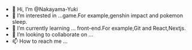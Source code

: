 - 👋 Hi, I’m @Nakayama-Yuki
- 👀 I’m interested in ...game.For example,genshin impact and pokemon sleep.
- 🌱 I’m currently learning ... front-end.For example,Git and React,Nextjs.
- 💞️ I’m looking to collaborate on ...
- 📫 How to reach me ...

<!---
Nakayama-Yuki/Nakayama-Yuki is a ✨ special ✨ repository because its `README.md` (this file) appears on your GitHub profile.
You can click the Preview link to take a look at your changes.
--->
